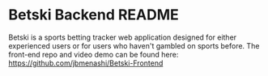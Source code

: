 # Betski Backend README

Betski is a sports betting tracker web application designed for either experienced users or for users who haven't gambled on sports before. The front-end repo and video demo can be found here: https://github.com/jbmenashi/Betski-Frontend
